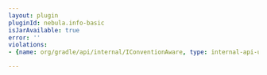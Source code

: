 ```yaml
---
layout: plugin
pluginId: nebula.info-basic
isJarAvailable: true
error: ''
violations:
- {name: org/gradle/api/internal/IConventionAware, type: internal-api-usage}

---
```

